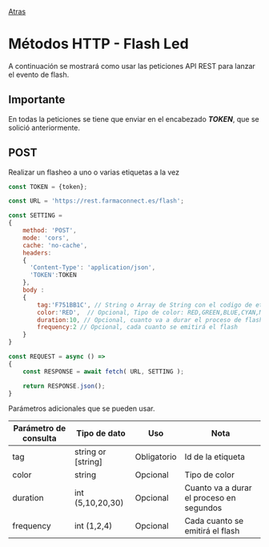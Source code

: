 [Atras](/README.md) 

# Métodos HTTP - Flash Led
A continuación se mostrará como usar las peticiones API REST para lanzar el evento de flash.

## Importante
En todas la peticiones se tiene que enviar en el encabezado ***TOKEN***, que se solició anteriormente.

## POST
Realizar un flasheo a uno o varias etiquetas a la vez

```javascript
const TOKEN = {token};

const URL = 'https://rest.farmaconnect.es/flash';

const SETTING =
{
    method: 'POST', 
    mode: 'cors', 
    cache: 'no-cache',
    headers: 
    {
      'Content-Type': 'application/json',
      'TOKEN':TOKEN
    }, 
    body : 
    {
        tag:'F751BB1C', // String o Array de String con el codigo de etiqueta
        color:'RED',  // Opcional, Tipo de color: RED,GREEN,BLUE,CYAN,MAGENTA,YELLOW,WHITE
        duration:10, // Opcional, cuanto va a durar el proceso de flash
        frequency:2 // Opcional, cada cuanto se emitirá el flash
    }
}

const REQUEST = async () =>
{
    const RESPONSE = await fetch( URL, SETTING );

    return RESPONSE.json();
}


```

Parámetros adicionales que se pueden usar.

Parámetro de consulta       | Tipo de dato              |  Uso                    | Nota    |
------------------------    | ------------------------  |------------------------ |------------------------         |
tag                         | string or [string]                   | Obligatorio             | Id de la etiqueta |
color                       | string                    | Opcional                | Tipo de color |
duration                    | int (5,10,20,30)          | Opcional                | Cuanto va a durar el proceso en  segundos|
frequency                   | int (1,2,4)               | Opcional                | Cada cuanto se emitirá el flash |

